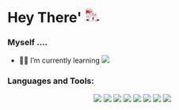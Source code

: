 <h1 align="left">Hey There' <img src="hey.gif" width="30" /></h1>
<h3 align="left">Myself ....</h3>

- :technologist: I’m currently learning <img src="https://cdn.jsdelivr.net/gh/devicons/devicon/icons/java/java-plain.svg" width="30" />

<h3 align="left">Languages and Tools:</h3>
<p align="center">
            <img src="https://cdn.jsdelivr.net/gh/devicons/devicon/icons/html5/html5-plain-wordmark.svg" width="40"/>
            <img src="https://cdn.jsdelivr.net/gh/devicons/devicon/icons/css3/css3-plain-wordmark.svg" width="40" />
            <img src="https://cdn.jsdelivr.net/gh/devicons/devicon/icons/javascript/javascript-plain.svg" width="32" />
            <img src="https://cdn.jsdelivr.net/gh/devicons/devicon@latest/icons/bootstrap/bootstrap-original-wordmark.svg" width="40" />
            <img src="https://cdn.jsdelivr.net/gh/devicons/devicon/icons/c/c-plain.svg" width="40" />
            <img src="https://cdn.jsdelivr.net/gh/devicons/devicon/icons/cplusplus/cplusplus-plain.svg" width="40" />
            <img src="https://cdn.jsdelivr.net/gh/devicons/devicon@latest/icons/php/php-original.svg" width="40" />
            <img src="https://cdn.jsdelivr.net/gh/devicons/devicon/icons/mysql/mysql-original-wordmark.svg" width="50" />          
</p>
